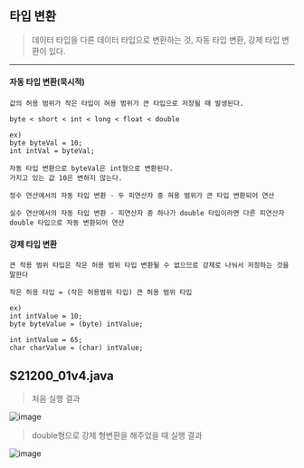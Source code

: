 ## 타입 변환

> 데이터 타입을 다른 데이터 타입으로 변환하는 것, 자동 타입 변환, 강제 타입 변환이 있다.

-----

#### 자동 타입 변환(묵시적)

    값의 허용 범위가 작은 타입이 혀용 범위가 큰 타입으로 저장될 때 발생된다.

    byte < short < int < long < float < double

    ex)
    byte byteVal = 10;
    int intVal = byteVal;
    
    자동 타입 변환으로 byteVal은 int형으로 변환된다.
    가지고 있는 값 10은 변하지 않는다.

    정수 연산에서의 자동 타입 변환 - 두 피연산자 중 혀용 범위가 큰 타입 변환되어 연산

    실수 연산에서의 자동 타입 변환 - 피연산자 중 하나가 double 타입이라면 다른 피연산자 double 타입으로 자동 변환되어 연산

#### 강제 타입 변환

    큰 적용 범위 타입은 작은 허용 범위 타입 변환될 수 없으므로 강제로 나눠서 저장하는 것을 말한다

    작은 허용 타입 = (작은 허용범위 타입) 큰 허용 범위 타입

    ex)
    int intValue = 10;
    byte byteValue = (byte) intValue;

    int intValue = 65;
    char charValue = (char) intValue;
    
## S21200_01v4.java

> 처음 실행 결과

![image](https://github.com/user-attachments/assets/91616186-27ad-4ba4-905d-53308efb6426)

> double형으로 강제 형변환을 해주었을 때 실행 결과

![image](https://github.com/user-attachments/assets/a3d74d64-8cb5-4546-8213-eb4f90628e7d)

